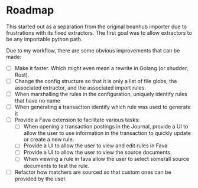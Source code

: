# Roadmap

This started out as a separation from the original beanhub importer due to frustrations with its fixed
extractors. The first goal was to allow extractors to be any importable python path.


Due to my workflow, there are some obvious improvements that can be made:

- [ ] Make it faster. Which might even mean a rewrite in Golang (or shudder, Rust).
- [ ] Change the config structure so that it is only a list of file globs, the associated extractor, and the associated import rules.
- [ ] When marshalling the rules in the configuration, uniquely identify rules that have no name
- [ ] When generating a transaction identify which rule was used to generate it
- [ ] Provide a Fava extension to facilitate various tasks:
  - [ ] When opening a transaction postings in the Journal, provide a UI to allow the user to use information
        in the transaction to quickly update or create a new rule.
  - [ ] Provide a UI to allow the user to view and edit rules in Fava
  - [ ] Provide a UI to allow the user to view the source documents.
  - [ ] When viewing a rule in fava allow the user to select some/all source documents to test the rule.
- [ ] Refactor how matchers are sourced so that custom ones can be provided by the user.
